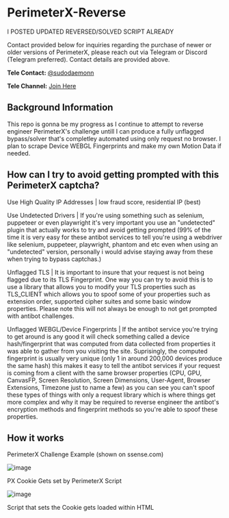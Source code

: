 # PerimeterX-Reverse


I POSTED UPDATED REVERSED/SOLVED SCRIPT ALREADY

Contact provided below for inquiries regarding the purchase of newer or older versions of PerimeterX, please reach out via Telegram or Discord (Telegram preferred). Contact details are provided above.

**Tele Contact:** [@sudodaemonn](https://t.me/sudodaemonn)

**Tele Channel:** [Join Here](https://t.me/+qP9G-_ii_XA1MGIx)

## Background Information

This repo is gonna be my progress as I continue to attempt to reverse engineer PerimeterX's challenge untill I can produce a fully unflagged bypass/solver that's completley automated using only request no browser. I plan to scrape Device WEBGL Fingerprints and make my own Motion Data if needed.

## **How can I try to avoid getting prompted with this PerimeterX captcha?**

Use High Quality IP Addresses | low fraud score, residential IP (best)

Use Undetected Drivers | If you're using something such as selenium, puppeteer or even playwright it's very important you use an "undetected" plugin that actually works to try and avoid getting prompted (99% of the time it is very easy for these antibot services to tell you're using a webdriver like selenium, puppeteer, playwright, phantom and etc even when using an "undetected" version, personally i would advise staying away from these when trying to bypass captchas.)

Unflagged TLS | It is important to insure that your request is not being flagged due to its TLS Fingerprint. One way you can try to avoid this is to use a library that allows you to modify your TLS properties such as TLS_CLIENT which allows you to spoof some of your properties such as extension order, supported cipher suites and some basic window properties. Please note this will not always be enough to not get prompted with antibot challenges.

Unflagged WEBGL/Device Fingerprints | If the antibot service you're trying to get around is any good it will check something called a device hash/fingerprint that was computed from data collected from properties it was able to gather from you visiting the site. Suprisingly, the computed fingerprint is usually very unique (only 1 in around 200,000 devices produce the same hash) this makes it easy to tell the antibot services if your request is coming from a client with the same browser properties (CPU, GPU, CanvasFP, Screen Resolution, Screen Dimensions, User-Agent, Browser Extensions, Timezone just to name a few) as you can see you can't spoof these types of things with only a request library which is where things get more complex and why it may be required to reverse engineer the antibot's encryption methods and fingerprint methods so you're able to spoof these properties.

## How it works

PerimeterX Challenge Example (shown on ssense.com)

![image](https://github.com/user-attachments/assets/7efc2c01-e1f3-48b5-9450-271ff1868521)


PX Cookie Gets set by PerimeterX Script

![image](https://github.com/user-attachments/assets/2ee12c20-21d6-493c-823f-4f081cc74ff0)


Script that sets the Cookie gets loaded within HTML <script> tag

![image](https://github.com/user-attachments/assets/2d60d532-8068-4774-bf76-a3e63743ee8c)


As you can see it shows the PxAPPID which is essentially the sites site_key

Request to fetch the challenge script

![image](https://github.com/user-attachments/assets/eb20e1b2-ad0e-45b7-9d07-ad9bcda02eb5)


Source Code of PerimeterX's loaded challenge

![image](https://github.com/user-attachments/assets/6c70530e-ff55-4fef-ab32-2e22f4a06343)

The source code is over 9,000 lines long but this is because it's obfuscated and it has a lot of polyfill functions. one thing you should note is that the source code has VM protection along with obfuscation, meaning that every time you refresh the page the function and variable names will change. PerimeterX along with many other antibot services use this to make it as difficult as possible for people to reverse engineer.

What we need to do

Solve Request

![image](https://github.com/user-attachments/assets/e7ab95aa-d2da-438e-b2a2-ebe57d4c536b)


This request essentially whitelist the set _pxhd cookie so that it is valid. So basically this is the captcha token. all we have to do is reverse the payload values so we can automate this.

Payload Value

![image](https://github.com/user-attachments/assets/bb251066-1810-4cbb-9fdb-a2e7fe6e2904)


These are the payload values

payload Encrypted & Encoded value I will need to reverse engineer (We can tell that base64 was used at some point because we can see an "=" which usually comes from padding) (COMPLETED REVERSE)
AppID this is basically the site key mentioned earlier (each site has a unique one of these)
tag this is the version tag (each site also has a unique version)
uuid randomly generated UUID this is usually just used as a request indentifier
ft A unique 3 digit number (each site has it's unique ft number)
seqrsc - 1.
en NTA always.
pc Generated Value I will need to reverse (NEEDS TO BE REVERSED)
sid TO BE DETERMINED
vid TO BE DETERMINED
pxhd This is the _pxhd cookie value which is basically the captcha token
cts TO BE DETERMINED
rsc This is the Request Count
